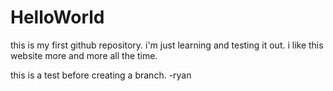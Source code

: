 # HelloWorld
this is my first github repository. i'm just learning and testing it out. i like this website more and more all the time.

this is a test before creating a branch. 
-ryan

